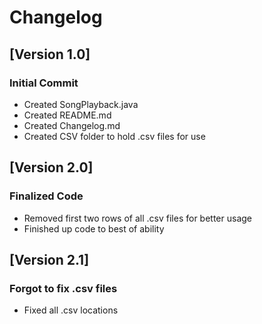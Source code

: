 # Changelog

## [Version 1.0]
### Initial Commit
- Created SongPlayback.java
- Created README.md
- Created Changelog.md
- Created CSV folder to hold .csv files for use

## [Version 2.0]
### Finalized Code
- Removed first two rows of all .csv files for better usage
- Finished up code to best of ability

## [Version 2.1]
### Forgot to fix .csv files
- Fixed all .csv locations
